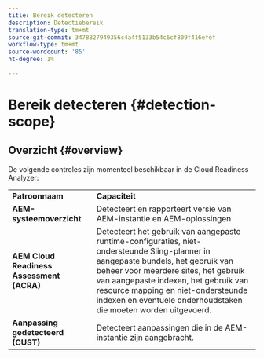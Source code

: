 ```yaml
---
title: Bereik detecteren
description: Detectiebereik
translation-type: tm+mt
source-git-commit: 3478827949356c4a4f5133b54c6cf809f416efef
workflow-type: tm+mt
source-wordcount: '85'
ht-degree: 1%

---
```



# Bereik detecteren {#detection-scope}

## Overzicht {#overview}

De volgende controles zijn momenteel beschikbaar in de Cloud Readiness Analyzer:

<table>
 <tbody>
  <tr>
   <td><strong>Patroonnaam</strong></td>
   <td><strong>Capaciteit</strong></td>
  </tr>
  <tr>
   <td><strong>AEM-systeemoverzicht</strong></td>
   <td>Detecteert en rapporteert versie van AEM-instantie en AEM-oplossingen</td>
  </tr>
   <tr>
   <td><strong>AEM Cloud Readiness Assessment (ACRA)</strong></td>
   <td>Detecteert het gebruik van aangepaste runtime-configuraties, niet-ondersteunde Sling-planner in aangepaste bundels, het gebruik van beheer voor meerdere sites, het gebruik van aangepaste indexen, het gebruik van resource mapping en niet-ondersteunde indexen en eventuele onderhoudstaken die moeten worden uitgevoerd.</td>
  </tr>
  <tr>
   <td><strong>Aanpassing gedetecteerd (CUST)</strong></td>
   <td>Detecteert aanpassingen die in de AEM-instantie zijn aangebracht.</td>
   </tr>
 </tbody>
</table>

